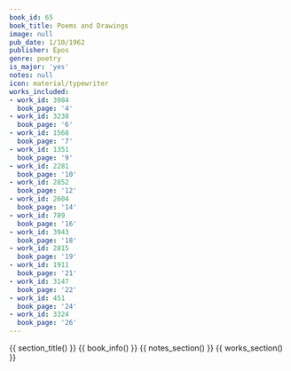 ```yaml
---
book_id: 65
book_title: Poems and Drawings
image: null
pub_date: 1/10/1962
publisher: Epos
genre: poetry
is_major: 'yes'
notes: null
icon: material/typewriter
works_included:
- work_id: 3984
  book_page: '4'
- work_id: 3238
  book_page: '6'
- work_id: 1568
  book_page: '7'
- work_id: 1351
  book_page: '9'
- work_id: 2281
  book_page: '10'
- work_id: 2852
  book_page: '12'
- work_id: 2604
  book_page: '14'
- work_id: 789
  book_page: '16'
- work_id: 3943
  book_page: '18'
- work_id: 2815
  book_page: '19'
- work_id: 1911
  book_page: '21'
- work_id: 3147
  book_page: '22'
- work_id: 451
  book_page: '24'
- work_id: 3324
  book_page: '26'
---
```


{{ section_title() }}
{{ book_info() }}
{{ notes_section() }}
{{ works_section() }}
